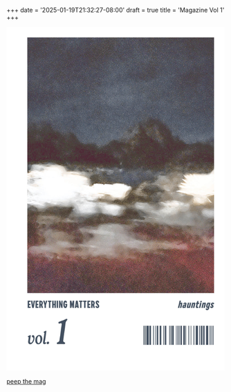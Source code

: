 +++
date = '2025-01-19T21:32:27-08:00'
draft = true
title = 'Magazine Vol 1'
+++


![everything magazine volume 1 cover](vol1-cover.jpg "em vol.1 cover")

[peep the mag](https://everythingmatters.press/vol-1 "em mag vol.1")

<!-- more -->
